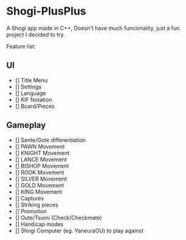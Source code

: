 # Shogi-PlusPlus
A Shogi app made in C++, Doesn't have much funcionality, just a fun project I decided to try.

Feature list:

## UI
- [] Title Menu
- [] Settings
- [] Language
- [] KIF Notation
- [] Board/Pieces

## Gameplay
- [] Sente/Gote differentiation
- [] PAWN Movement
- [] KNIGHT Movement
- [] LANCE Movement
- [] BISHOP Movement
- [] ROOK Movement
- [] SILVER Movement
- [] GOLD Movement
- [] KING Movement
- [] Captures
- [] Striking pieces
- [] Promotion
- [] Oute/Tsumi (Check/Checkmate)
- [] Handicap modes
- [] Shogi Computer (eg. YaneuraOU) to play against
    
